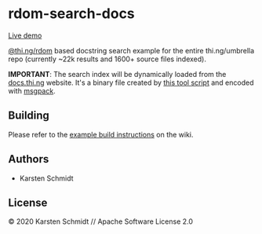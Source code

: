 # rdom-search-docs

[Live demo](http://demo.thi.ng/umbrella/rdom-search-docs/)

[@thi.ng/rdom](https://github.com/thi-ng/umbrella/tree/develop/packages/rdom)
based docstring search example for the entire thi.ng/umbrella repo
(currently ~22k results and 1600+ source files indexed).

**IMPORTANT**: The search index will be dynamically loaded from the
[docs.thi.ng](https://docs.thi.ng) website. It's a binary file created
by [this tool
script](https://github.com/thi-ng/umbrella/tree/develop/packages/tools/src/build-search-index.ts)
and encoded with [msgpack](https://msgpack.org/).

## Building

Please refer to the [example build instructions](https://github.com/thi-ng/umbrella/wiki/Example-build-instructions) on the wiki.

## Authors

- Karsten Schmidt

## License

&copy; 2020 Karsten Schmidt // Apache Software License 2.0

